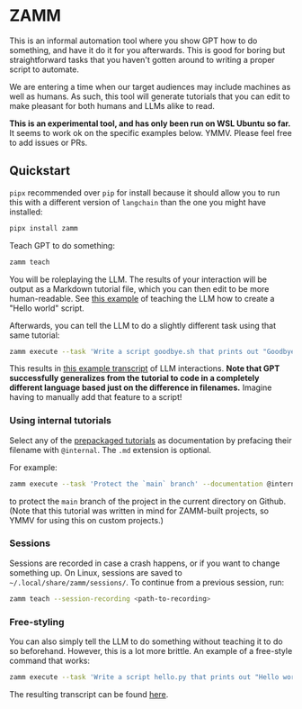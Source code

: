 # ZAMM

This is an informal automation tool where you show GPT how to do something, and have it do it for you afterwards. This is good for boring but straightforward tasks that you haven't gotten around to writing a proper script to automate.

We are entering a time when our target audiences may include machines as well as humans. As such, this tool will generate tutorials that you can edit to make pleasant for both humans and LLMs alike to read.

**This is an experimental tool, and has only been run on WSL Ubuntu so far.** It seems to work ok on the specific examples below. YMMV. Please feel free to add issues or PRs.

## Quickstart

`pipx` recommended over `pip` for install because it should allow you to run this with a different version of `langchain` than the one you might have installed:

```bash
pipx install zamm
```

Teach GPT to do something:

```bash
zamm teach
```

You will be roleplaying the LLM. The results of your interaction will be output as a Markdown tutorial file, which you can then edit to be more human-readable. See [this example](zamm/resources/tutorials/hello.md) of teaching the LLM how to create a "Hello world" script.

Afterwards, you can tell the LLM to do a slightly different task using that same tutorial:

```bash
zamm execute --task 'Write a script goodbye.sh that prints out "Goodbye world". Execute it.' --documentation zamm/resources/tutorials/hello.md
```

This results in [this example transcript](demos/hello-transcript.md) of LLM interactions. **Note that GPT successfully generalizes from the tutorial to code in a completely different language based just on the difference in filenames.** Imagine having to manually add that feature to a script!

### Using internal tutorials

Select any of the [prepackaged tutorials](zamm/resources/tutorials/) as documentation by prefacing their filename with `@internal`. The `.md` extension is optional.

For example:

```bash
zamm execute --task 'Protect the `main` branch' --documentation @internal/branch-protection
```

to protect the `main` branch of the project in the current directory on Github. (Note that this tutorial was written in mind for ZAMM-built projects, so YMMV for using this on custom projects.)

### Sessions

Sessions are recorded in case a crash happens, or if you want to change something up. On Linux, sessions are saved to `~/.local/share/zamm/sessions/`. To continue from a previous session, run:

```bash
zamm teach --session-recording <path-to-recording>
```

### Free-styling

You can also simply tell the LLM to do something without teaching it to do so beforehand. However, this is a lot more brittle. An example of a free-style command that works:

```bash
zamm execute --task 'Write a script hello.py that prints out "Hello world". Execute it.'
```

The resulting transcript can be found [here](demos/freestyle-hello-transcript.md).
